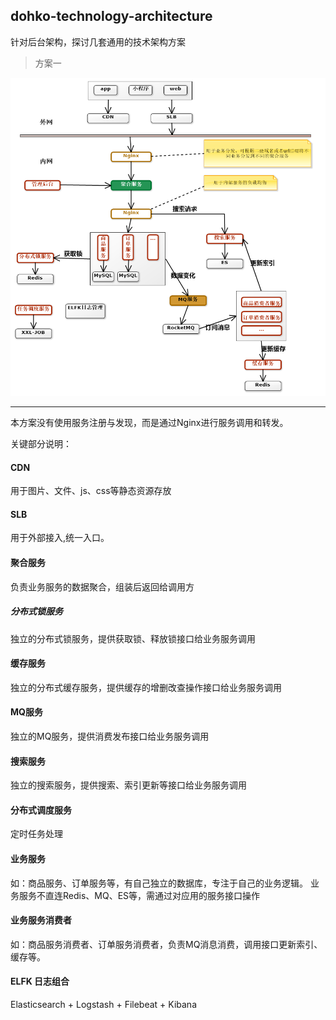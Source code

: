 dohko-technology-architecture
---
针对后台架构，探讨几套通用的技术架构方案

> 方案一  

![方案一](https://github.com/Mr-LuXiaoHua/dohko-technology-architecture/blob/master/technology-architecture-01.png)

---
本方案没有使用服务注册与发现，而是通过Nginx进行服务调用和转发。
  
关键部分说明：
#### CDN
用于图片、文件、js、css等静态资源存放

#### SLB
用于外部接入,统一入口。  

#### 聚合服务
负责业务服务的数据聚合，组装后返回给调用方  

##### 分布式锁服务
独立的分布式锁服务，提供获取锁、释放锁接口给业务服务调用

#### 缓存服务
独立的分布式缓存服务，提供缓存的增删改查操作接口给业务服务调用

#### MQ服务
独立的MQ服务，提供消费发布接口给业务服务调用

#### 搜索服务
独立的搜索服务，提供搜索、索引更新等接口给业务服务调用

#### 分布式调度服务
定时任务处理

#### 业务服务
如：商品服务、订单服务等，有自己独立的数据库，专注于自己的业务逻辑。
业务服务不直连Redis、MQ、ES等，需通过对应用的服务接口操作

#### 业务服务消费者
如：商品服务消费者、订单服务消费者，负责MQ消息消费，调用接口更新索引、缓存等。

#### ELFK 日志组合
Elasticsearch + Logstash + Filebeat + Kibana

   
